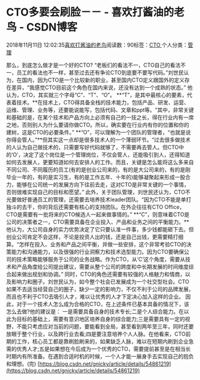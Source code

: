 
# CTO多要会刷脸－－ - 喜欢打酱油的老鸟 - CSDN博客


2018年11月11日 12:02:35[喜欢打酱油的老鸟](https://me.csdn.net/weixin_42137700)阅读数：90标签：[CTO																](https://so.csdn.net/so/search/s.do?q=CTO&t=blog)个人分类：[管理																](https://blog.csdn.net/weixin_42137700/article/category/8322955)


那么，到底怎么做才是一个好的CTO?
“老板们的看法不一，CTO自己的看法不一，员工的看法也不一样，甚至过去还有争论CTO到底要不要写代码。”刘世民认为，在国内，因为CTO是一个比较新的职业，甚至国内CTO定义跟国外的定义存在差异，“我感觉CTO目前这个角色在国内来说，还没有达到一个成熟的状态。”
他认为，CTO，其实就三个字母“C”、“T”、“O”。
**“T”，是其中最核心的要素，代表着技术。**在技术上，CTO得具备全栈的技术能力，包括产品、研发、运营、运维、管理、业务等，还要能说能写，包括代码、文章和ppt等。“其中，非常关键和基础的是，在某个技术和产品方向上必须有自己的一技之长，得在行业内有一席之地，否则别人为什么要请你做CTO。所以，确实要在行业内有你的位置和你的建树，这是CTO的必要条件。”
**“O”，可以理解为一个团队的管理者，“也就是说你得会管人。”**但其实这一点却是很多技术人的一个薄弱环节。“过去很多做技术的人认为自己做技术的，只需要写好代码就够了，不需要再去管人。但CTO中的‘O’，决定了这个岗位是一个管理岗位，不仅会管人，还能吸引到人，还得知道如何去发展人，更要知道如何去安排人的工作。而且，关键是怎么能将这么多来自不同公司、不同履历的员工(有的是创业公司来的，有的是大公司来的，有的是刚毕业一年的，有的是实习生，有的是工作五年、十年的)能够凝聚起来形成一股合力，能够在公司统一的发展方向下往前去走，这对CTO是非常关键的一个事情，否则很难实现自己的目标和愿望。”
此外，关于团队管理，刘世民还认为，CTO不光要做好普通员工的管理，还需要去培养技术leader团队。“因为CTO不能是单打独斗的去干，你的背后还需要有核心的支持团队。在外企往往有CTO Office，CTO是需要有一批将来的CTO候选人一起来做事情的。”
**“C”，则意味着CTO是公司的决策者之一，CTO需要具备在企业投入、产品和业务之间的平衡能力。**他认为，大公司自身的实力优势决定了它只要认准一件事，多少钱都能砸下去。但创业公司肯定不会这样，不论是投资人出的钱，还是自己出钱，更需要精打细算。“怎样在投入、业务和产品之间平衡，并做一些安排，这个非常考验CTO的决策能力和沟通能力，以及很强的行业洞察力和技术选型能力。因为CTO要确保公司的技术策略能够服务于公司的业务战略。作为CTO，从‘C’这个角度，需要从技术和产品角度给公司提出建议，需要从整个公司的跨度和中长期发展的时间维度综合起来做出规划和协调。”
同时，CTO的角色还需要有较强的人格魅力和情商，以及影响力和圈子。刘世民认为，如今整个社会已发展成为一个社交型社会。CTO如果不去适当经营自己的圈子，缺少一定的影响力，不仅不利于公司的品牌发展，而且也不利于CTO去吸引人才，难以让优秀的人才下定决心加入这样的企业。
因此，对于一个技术人怎么成为合格的CTO，在上述条件已基本具备的情况下，该怎么去做?他的建议是：
一是需要具备自身的技术专长;二是个人综合能力。在以此为目标的基础上，需要有意识地区培养自身的综合能力;三是需要具有一定的视野，不能只考虑应对当前的问题，要能看到全局，甚至看到两年至三年，同时还要放眼于整个行业，以及跨行业去看;四是要注意培养个人人脉。在他看来，CTO前期的工作，核心员工都是靠刷脸刷来的，如果缺乏人脉，难以在短期内刷到企业急需的优秀人才;五是如果想在今后成为一个优秀的CTO，需要提前甚至是在相当长时期内有所准备。在遇到合适时机的时候，一个人才能一展身手去实现自己的抱负和理想。(完)
[https://blog.csdn.net/gnicky/article/details/54861219](https://blog.csdn.net/gnicky/article/details/54861219)

